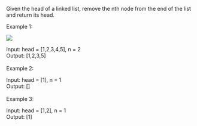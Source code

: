 Given the head of a linked list, remove the nth node from the end of the list and return its head.

 

Example 1:

<img src=https://assets.leetcode.com/uploads/2020/10/03/remove_ex1.jpg>

Input: head = [1,2,3,4,5], n = 2 <br>
Output: [1,2,3,5] <br> 
<br>
Example 2: <br>

Input: head = [1], n = 1 <br>
Output: [] <br>
<br>
Example 3:  <br>

Input: head = [1,2], n = 1 <br>
Output: [1]
